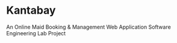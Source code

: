 # Kantabay
An Online Maid Booking &amp; Management Web Application
Software Engineering Lab Project
